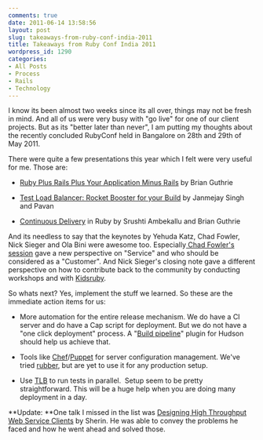 ```yaml
---
comments: true
date: 2011-06-14 13:58:56
layout: post
slug: takeaways-from-ruby-conf-india-2011
title: Takeaways from Ruby Conf India 2011
wordpress_id: 1290
categories:
- All Posts
- Process
- Rails
- Technology
---
```


I know its been almost two weeks since its all over, things may not be fresh in mind. And all of us were very busy with "go live" for one of our client projects. But as its "better later than never", I am putting my thoughts about the recently concluded RubyConf held in Bangalore on 28th and 29th of May 2011.

There were quite a few presentations this year which I felt were very useful for me. Those are:



	
  * [Ruby Plus Rails Plus Your Application Minus Rails](http://rubyconfindia.org/2011/presentations/brianGuthrie-RubyPlusRailsPlusAppMinusRails.key) by Brian Guthrie

	
  * [Test Load Balancer: Rocket Booster for your Build](http://rubyconfindia.org/2011/presentations/janmejay-TLB-rocketBoosterForYourBuild.pdf) by Janmejay Singh and Pavan

	
  * [Continuous Delivery](http://rubyconfindia.org/2011/presentations/brianGuthrie-ContinuousDelivery.key) in Ruby by Srushti Ambekallu and Brian Guthrie


And its needless to say that the keynotes by Yehuda Katz, Chad Fowler, Nick Sieger and Ola Bini were awesome too. Especially[ Chad Fowler's session](http://rubyconfindia.org/2011/presentations/chadFowler-service.key) gave a new perspective on "Service" and who should be considered as a "Customer". And Nick Sieger's closing note gave a different perspective on how to contribute back to the community by conducting workshops and with [Kidsruby](http://kidsruby.com/).

So whats next? Yes, implement the stuff we learned. So these are the immediate action items for us:



	
  * More automation for the entire release mechanism. We do have a CI server and do have a Cap script for deployment. But we do not have a "one click deployment" process. A "[Build pipeline](http://www.google.com/url?sa=D&q=http://code.google.com/p/build-pipeline-plugin/)" plugin for Hudson should help us achieve that.

	
  * Tools like [Chef](http://wiki.opscode.com/display/chef/Home)/[Puppet](http://www.puppetlabs.com/puppet/introduction/) for server configuration management. We've tried [rubber](https://github.com/wr0ngway/rubber/wiki), but are yet to use it for any production setup.

	
  * Use [TLB](http://test-load-balancer.github.com/) to run tests in parallel.  Setup seem to be pretty straightforward. This will be a huge help when you are doing many deployment in a day.


**Update: **One talk I missed in the list was [Designing High Throughput Web Service Clients](http://rubyconfindia.org/2011/presentations/sherinC-DesigningHighThroughputWebServiceClients.key) by Sherin. He was able to convey the problems he faced and how he went ahead and solved those.
